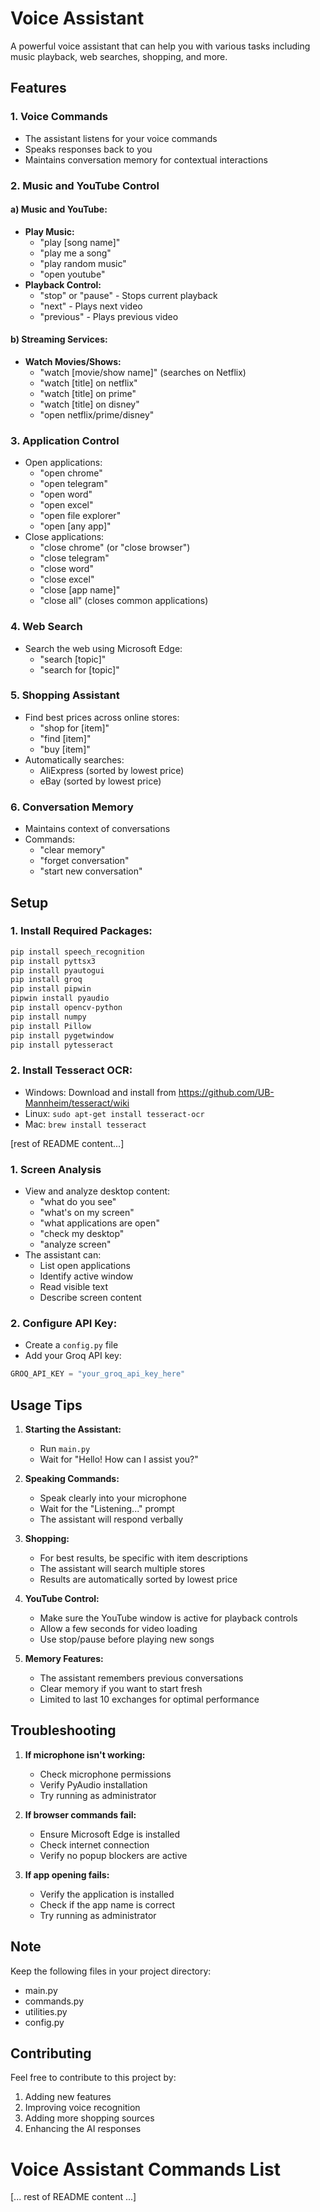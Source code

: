 # Voice Assistant

A powerful voice assistant that can help you with various tasks including music playback, web searches, shopping, and more.

## Features

### 1. Voice Commands
- The assistant listens for your voice commands
- Speaks responses back to you
- Maintains conversation memory for contextual interactions

### 2. Music and YouTube Control
#### a) Music and YouTube:
- **Play Music:**
  - "play [song name]"
  - "play me a song"
  - "play random music"
  - "open youtube"
- **Playback Control:**
  - "stop" or "pause" - Stops current playback
  - "next" - Plays next video
  - "previous" - Plays previous video

#### b) Streaming Services:
- **Watch Movies/Shows:**
  - "watch [movie/show name]" (searches on Netflix)
  - "watch [title] on netflix"
  - "watch [title] on prime"
  - "watch [title] on disney"
  - "open netflix/prime/disney"

### 3. Application Control
- Open applications:
  - "open chrome"
  - "open telegram"
  - "open word"
  - "open excel"
  - "open file explorer"
  - "open [any app]"
- Close applications:
  - "close chrome" (or "close browser")
  - "close telegram"
  - "close word"
  - "close excel"
  - "close [app name]"
  - "close all" (closes common applications)

### 4. Web Search
- Search the web using Microsoft Edge:
  - "search [topic]"
  - "search for [topic]"

### 5. Shopping Assistant
- Find best prices across online stores:
  - "shop for [item]"
  - "find [item]"
  - "buy [item]"
- Automatically searches:
  - AliExpress (sorted by lowest price)
  - eBay (sorted by lowest price)

### 6. Conversation Memory
- Maintains context of conversations
- Commands:
  - "clear memory"
  - "forget conversation"
  - "start new conversation"

## Setup

### 1. Install Required Packages:
```bash
pip install speech_recognition
pip install pyttsx3
pip install pyautogui
pip install groq
pip install pipwin
pipwin install pyaudio
pip install opencv-python
pip install numpy
pip install Pillow
pip install pygetwindow
pip install pytesseract
```

### 2. Install Tesseract OCR:
   - Windows: Download and install from https://github.com/UB-Mannheim/tesseract/wiki
   - Linux: `sudo apt-get install tesseract-ocr`
   - Mac: `brew install tesseract`

[rest of README content...]

### 1. Screen Analysis
- View and analyze desktop content:
  - "what do you see"
  - "what's on my screen"
  - "what applications are open"
  - "check my desktop"
  - "analyze screen"
- The assistant can:
  - List open applications
  - Identify active window
  - Read visible text
  - Describe screen content

### 2. Configure API Key:
- Create a `config.py` file
- Add your Groq API key:
```python
GROQ_API_KEY = "your_groq_api_key_here"
```

## Usage Tips

1. **Starting the Assistant:**
   - Run `main.py`
   - Wait for "Hello! How can I assist you?"

2. **Speaking Commands:**
   - Speak clearly into your microphone
   - Wait for the "Listening..." prompt
   - The assistant will respond verbally

3. **Shopping:**
   - For best results, be specific with item descriptions
   - The assistant will search multiple stores
   - Results are automatically sorted by lowest price

4. **YouTube Control:**
   - Make sure the YouTube window is active for playback controls
   - Allow a few seconds for video loading
   - Use stop/pause before playing new songs

5. **Memory Features:**
   - The assistant remembers previous conversations
   - Clear memory if you want to start fresh
   - Limited to last 10 exchanges for optimal performance

## Troubleshooting

1. **If microphone isn't working:**
   - Check microphone permissions
   - Verify PyAudio installation
   - Try running as administrator

2. **If browser commands fail:**
   - Ensure Microsoft Edge is installed
   - Check internet connection
   - Verify no popup blockers are active

3. **If app opening fails:**
   - Verify the application is installed
   - Check if the app name is correct
   - Try running as administrator

## Note

Keep the following files in your project directory:
- main.py
- commands.py
- utilities.py
- config.py

## Contributing

Feel free to contribute to this project by:
1. Adding new features
2. Improving voice recognition
3. Adding more shopping sources
4. Enhancing the AI responses

# Voice Assistant Commands List

[... rest of README content ...]

